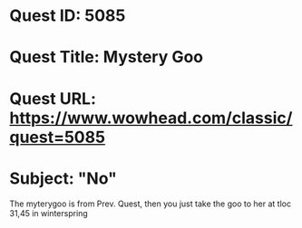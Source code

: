 # Quest ID: 5085
# Quest Title: Mystery Goo
# Quest URL: https://www.wowhead.com/classic/quest=5085
# Subject: "No"
The myterygoo is from Prev. Quest, then you just take the goo to her at tloc 31,45 in winterspring